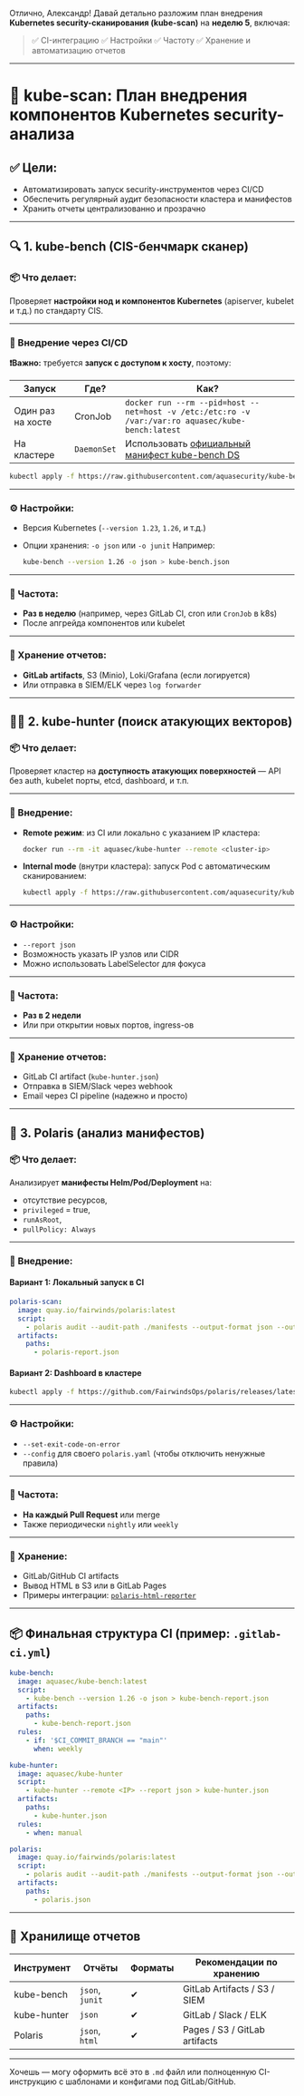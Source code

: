Отлично, Александр! Давай детально разложим план внедрения **Kubernetes security-сканирования (kube-scan)** на **неделю 5**, включая:

> ✅ CI-интеграцию
> ✅ Настройки
> ✅ Частоту
> ✅ Хранение и автоматизацию отчетов

---

# 🧭 kube-scan: План внедрения компонентов Kubernetes security-анализа

## ✅ Цели:

* Автоматизировать запуск security-инструментов через CI/CD
* Обеспечить регулярный аудит безопасности кластера и манифестов
* Хранить отчеты централизованно и прозрачно

---

## 🔍 1. **kube-bench** (CIS-бенчмарк сканер)

### 📦 Что делает:

Проверяет **настройки нод и компонентов Kubernetes** (apiserver, kubelet и т.д.) по стандарту CIS.

---

### 🔧 Внедрение через CI/CD

**❗Важно:** требуется **запуск с доступом к хосту**, поэтому:

| Запуск            | Где?        | Как?                                                                                                                  |
| ----------------- | ----------- | --------------------------------------------------------------------------------------------------------------------- |
| Один раз на хосте | CronJob     | `docker run --rm --pid=host --net=host -v /etc:/etc:ro -v /var:/var:ro aquasec/kube-bench:latest`                     |
| На кластере       | `DaemonSet` | Использовать [официальный манифест kube-bench DS](https://github.com/aquasecurity/kube-bench/tree/main/job-templates) |

```bash
kubectl apply -f https://raw.githubusercontent.com/aquasecurity/kube-bench/main/job-templates/daemonset.yml
```

---

### ⚙️ Настройки:

* Версия Kubernetes (`--version 1.23`, `1.26`, и т.д.)
* Опции хранения: `-o json` или `-o junit`
  Например:

  ```bash
  kube-bench --version 1.26 -o json > kube-bench.json
  ```

---

### 🔁 Частота:

* **Раз в неделю** (например, через GitLab CI, cron или `CronJob` в k8s)
* После апгрейда компонентов или kubelet

---

### 📁 Хранение отчетов:

* **GitLab artifacts**, S3 (Minio), Loki/Grafana (если логируется)
* Или отправка в SIEM/ELK через `log forwarder`

---

## 🕵️‍♂️ 2. **kube-hunter** (поиск атакующих векторов)

### 📦 Что делает:

Проверяет кластер на **доступность атакующих поверхностей** — API без auth, kubelet порты, etcd, dashboard, и т.п.

---

### 🔧 Внедрение:

* **Remote режим**: из CI или локально с указанием IP кластера:

  ```bash
  docker run --rm -it aquasec/kube-hunter --remote <cluster-ip>
  ```

* **Internal mode** (внутри кластера): запуск Pod с автоматическим сканированием:

  ```bash
  kubectl apply -f https://raw.githubusercontent.com/aquasecurity/kube-hunter/main/job.yaml
  ```

---

### ⚙️ Настройки:

* `--report json`
* Возможность указать IP узлов или CIDR
* Можно использовать LabelSelector для фокуса

---

### 🔁 Частота:

* **Раз в 2 недели**
* Или при открытии новых портов, ingress-ов

---

### 📁 Хранение отчетов:

* GitLab CI artifact (`kube-hunter.json`)
* Отправка в SIEM/Slack через webhook
* Email через CI pipeline (надежно и просто)

---

## 🧼 3. **Polaris** (анализ манифестов)

### 📦 Что делает:

Анализирует **манифесты Helm/Pod/Deployment** на:

* отсутствие ресурсов,
* `privileged` = true,
* `runAsRoot`,
* `pullPolicy: Always`

---

### 🔧 Внедрение:

#### Вариант 1: Локальный запуск в CI

```yaml
polaris-scan:
  image: quay.io/fairwinds/polaris:latest
  script:
    - polaris audit --audit-path ./manifests --output-format json --output-file polaris-report.json
  artifacts:
    paths:
      - polaris-report.json
```

#### Вариант 2: Dashboard в кластере

```bash
kubectl apply -f https://github.com/FairwindsOps/polaris/releases/latest/download/dashboard.yaml
```

---

### ⚙️ Настройки:

* `--set-exit-code-on-error`
* `--config` для своего `polaris.yaml` (чтобы отключить ненужные правила)

---

### 🔁 Частота:

* **На каждый Pull Request** или merge
* Также периодически `nightly` или `weekly`

---

### 📁 Хранение:

* GitLab/GitHub CI artifacts
* Вывод HTML в S3 или в GitLab Pages
* Примеры интеграции: [`polaris-html-reporter`](https://github.com/FairwindsOps/polaris#html-report)

---

## 📦 Финальная структура CI (пример: `.gitlab-ci.yml`)

```yaml
kube-bench:
  image: aquasec/kube-bench:latest
  script:
    - kube-bench --version 1.26 -o json > kube-bench-report.json
  artifacts:
    paths:
      - kube-bench-report.json
  rules:
    - if: '$CI_COMMIT_BRANCH == "main"'
      when: weekly

kube-hunter:
  image: aquasec/kube-hunter
  script:
    - kube-hunter --remote <IP> --report json > kube-hunter.json
  artifacts:
    paths:
      - kube-hunter.json
  rules:
    - when: manual

polaris:
  image: quay.io/fairwinds/polaris:latest
  script:
    - polaris audit --audit-path ./manifests --output-format json --output-file polaris.json
  artifacts:
    paths:
      - polaris.json
```

---

## 🧾 Хранилище отчетов

| Инструмент  | Отчёты          | Форматы | Рекомендации по хранению      |
| ----------- | --------------- | ------- | ----------------------------- |
| kube-bench  | `json`, `junit` | ✔       | GitLab Artifacts / S3 / SIEM  |
| kube-hunter | `json`          | ✔       | GitLab / Slack / ELK          |
| Polaris     | `json`, `html`  | ✔       | Pages / S3 / GitLab artifacts |

---

Хочешь — могу оформить всё это в `.md` файл или полноценную CI-инструкцию с шаблонами и конфигами под GitLab/GitHub.
